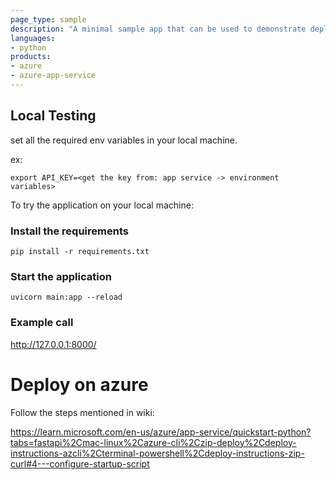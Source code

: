 ```yaml
---
page_type: sample
description: "A minimal sample app that can be used to demonstrate deploying FastAPI apps to Azure App Service."
languages:
- python
products:
- azure
- azure-app-service
---
```



## Local Testing

set all the required env variables in your local machine.

ex:

```
export API_KEY=<get the key from: app service -> environment variables>
```

To try the application on your local machine:

### Install the requirements

`pip install -r requirements.txt`

### Start the application

`uvicorn main:app --reload`

### Example call

http://127.0.0.1:8000/


# Deploy on azure

Follow the steps mentioned in wiki: 

https://learn.microsoft.com/en-us/azure/app-service/quickstart-python?tabs=fastapi%2Cmac-linux%2Cazure-cli%2Czip-deploy%2Cdeploy-instructions-azcli%2Cterminal-powershell%2Cdeploy-instructions-zip-curl#4---configure-startup-script